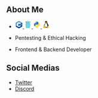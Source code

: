 ## About Me

* <p align="left"> </a> <a href="https://www.w3schools.com/cpp/" target="_blank"> <img src="https://raw.githubusercontent.com/devicons/devicon/master/icons/cplusplus/cplusplus-original.svg" * alt="cplusplus" width="20" height="20"/> </a> <a href="https://golang.org" target="_blank"> <img src="https://raw.githubusercontent.com/devicons/devicon/master/icons/go/go-original.svg" alt="go" width="20" height="20"/> </a> <a href="https://www.python.org" target="_blank"> <img src="https://raw.githubusercontent.com/devicons/devicon/master/icons/python/python-original.svg" alt="python" width="20" height="20"/> <a href="https://www.linux.org/" target="_blank"> <img src="https://raw.githubusercontent.com/devicons/devicon/master/icons/linux/linux-original.svg" alt="linux" width="20" height="20"/> </a> </p>

* Pentesting & Ethical Hacking
* Frontend & Backend Developer

## Social Medias

* [Twitter](https://twitter.com/hakkagodd)
* [Discord](https://discord.com/users/932760536196730950)

```regex = '^(\w|\.|\_|\-)+[@](\w|\_|\-|\.)+[.]\w{2,3}$'